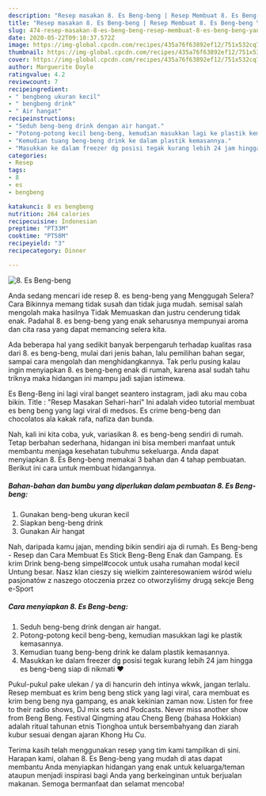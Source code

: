 ```yaml
---
description: "Resep masakan 8. Es Beng-beng | Resep Membuat 8. Es Beng-beng Yang Lezat"
title: "Resep masakan 8. Es Beng-beng | Resep Membuat 8. Es Beng-beng Yang Lezat"
slug: 474-resep-masakan-8-es-beng-beng-resep-membuat-8-es-beng-beng-yang-lezat
date: 2020-05-22T09:10:37.572Z
image: https://img-global.cpcdn.com/recipes/435a76f63892ef12/751x532cq70/8-es-beng-beng-foto-resep-utama.jpg
thumbnail: https://img-global.cpcdn.com/recipes/435a76f63892ef12/751x532cq70/8-es-beng-beng-foto-resep-utama.jpg
cover: https://img-global.cpcdn.com/recipes/435a76f63892ef12/751x532cq70/8-es-beng-beng-foto-resep-utama.jpg
author: Marguerite Doyle
ratingvalue: 4.2
reviewcount: 7
recipeingredient:
- " bengbeng ukuran kecil"
- " bengbeng drink"
- " Air hangat"
recipeinstructions:
- "Seduh beng-beng drink dengan air hangat."
- "Potong-potong kecil beng-beng, kemudian masukkan lagi ke plastik kemasannya."
- "Kemudian tuang beng-beng drink ke dalam plastik kemasannya."
- "Masukkan ke dalam freezer dg posisi tegak kurang lebih 24 jam hingga es beng-beng siap di nikmati ❤️"
categories:
- Resep
tags:
- 8
- es
- bengbeng

katakunci: 8 es bengbeng 
nutrition: 264 calories
recipecuisine: Indonesian
preptime: "PT33M"
cooktime: "PT58M"
recipeyield: "3"
recipecategory: Dinner

---
```



![8. Es Beng-beng](https://img-global.cpcdn.com/recipes/435a76f63892ef12/751x532cq70/8-es-beng-beng-foto-resep-utama.jpg)

Anda sedang mencari ide resep 8. es beng-beng yang Menggugah Selera? Cara Bikinnya memang tidak susah dan tidak juga mudah. semisal salah mengolah maka hasilnya Tidak Memuaskan dan justru cenderung tidak enak. Padahal 8. es beng-beng yang enak seharusnya mempunyai aroma dan cita rasa yang dapat memancing selera kita.

Ada beberapa hal yang sedikit banyak berpengaruh terhadap kualitas rasa dari 8. es beng-beng, mulai dari jenis bahan, lalu pemilihan bahan segar, sampai cara mengolah dan menghidangkannya. Tak perlu pusing kalau ingin menyiapkan 8. es beng-beng enak di rumah, karena asal sudah tahu triknya maka hidangan ini mampu jadi sajian istimewa.

Es Beng-Beng ini lagi viral banget seantero instagram, jadi aku mau coba bikin. Title : &#34;Resep Masakan Sehari-hari&#34; Ini adalah video tutorial membuat es beng beng yang lagi viral di medsos. Es crime beng-beng dan chocolatos ala kakak rafa, nafiza dan bunda.


Nah, kali ini kita coba, yuk, variasikan 8. es beng-beng sendiri di rumah. Tetap berbahan sederhana, hidangan ini bisa memberi manfaat untuk membantu menjaga kesehatan tubuhmu sekeluarga. Anda dapat menyiapkan 8. Es Beng-beng memakai 3 bahan dan 4 tahap pembuatan. Berikut ini cara untuk membuat hidangannya.

<!--inarticleads1-->

##### Bahan-bahan dan bumbu yang diperlukan dalam pembuatan 8. Es Beng-beng:

1. Gunakan  beng-beng ukuran kecil
1. Siapkan  beng-beng drink
1. Gunakan  Air hangat


Nah, daripada kamu jajan, mending bikin sendiri aja di rumah. Es Beng-beng - Resep dan Cara Membuat Es Stick Beng-Beng Enak dan Gampang. Es krim Drink beng-beng simpel#cocok untuk usaha rumahan modal kecil Untung besar. Nasz klan cieszy się wielkim zainteresowaniem wśród wielu pasjonatów z naszego otoczenia przez co otworzyliśmy drugą sekcje Beng e-Sport 

<!--inarticleads2-->

##### Cara menyiapkan 8. Es Beng-beng:

1. Seduh beng-beng drink dengan air hangat.
1. Potong-potong kecil beng-beng, kemudian masukkan lagi ke plastik kemasannya.
1. Kemudian tuang beng-beng drink ke dalam plastik kemasannya.
1. Masukkan ke dalam freezer dg posisi tegak kurang lebih 24 jam hingga es beng-beng siap di nikmati ❤️


Pukul-pukul pake ulekan / ya di hancurin deh intinya wkwk, jangan terlalu. Resep membuat es krim beng beng stick yang lagi viral, cara membuat es krim beng beng nya gampang, es anak kekinian zaman now. Listen for free to their radio shows, DJ mix sets and Podcasts. Never miss another show from Beng Beng. Festival Qingming atau Cheng Beng (bahasa Hokkian) adalah ritual tahunan etnis Tionghoa untuk bersembahyang dan ziarah kubur sesuai dengan ajaran Khong Hu Cu. 

Terima kasih telah menggunakan resep yang tim kami tampilkan di sini. Harapan kami, olahan 8. Es Beng-beng yang mudah di atas dapat membantu Anda menyiapkan hidangan yang enak untuk keluarga/teman ataupun menjadi inspirasi bagi Anda yang berkeinginan untuk berjualan makanan. Semoga bermanfaat dan selamat mencoba!
